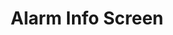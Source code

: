 ---
layout: article
title: Alarm Info Screen
description: 
  - Shows an alarm screen with detailed information 
lang: en
weight: 100
draft: false
ref: tem-1200
category:
  - Stocks
  - Price Overview
image: Alarm_Info_Screen_DE.png
download: Alarm_Info_Screen_DE.pbmx
overview_description:
overview_benefits:
overview_data_sources:
---